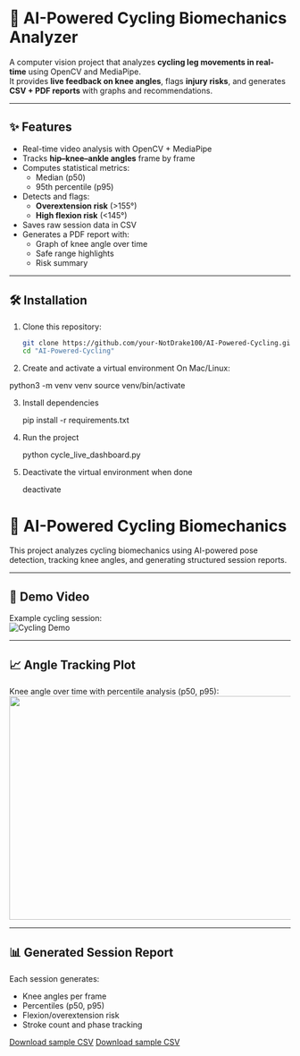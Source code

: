 # 🚴 AI-Powered Cycling Biomechanics Analyzer

A computer vision project that analyzes **cycling leg movements in real-time** using OpenCV and MediaPipe.  
It provides **live feedback on knee angles**, flags **injury risks**, and generates **CSV + PDF reports** with graphs and recommendations.  

---

## ✨ Features
- Real-time video analysis with OpenCV + MediaPipe  
- Tracks **hip–knee–ankle angles** frame by frame  
- Computes statistical metrics:
  - Median (p50)  
  - 95th percentile (p95)  
- Detects and flags:
  - **Overextension risk** (>155°)  
  - **High flexion risk** (<145°)  
- Saves raw session data in CSV  
- Generates a PDF report with:
  - Graph of knee angle over time  
  - Safe range highlights  
  - Risk summary  

---

## 🛠️ Installation

1. Clone this repository:
   ```bash
   git clone https://github.com/your-NotDrake100/AI-Powered-Cycling.git
   cd "AI-Powered-Cycling"

2.  Create and activate a virtual environment
   On Mac/Linux:
   
   python3 -m venv venv
   source venv/bin/activate

3.  Install dependencies
    
    pip install -r requirements.txt

4.  Run the project 

    python cycle_live_dashboard.py
    
5.  Deactivate the virtual environment when done
    
    deactivate

# 🚴 AI-Powered Cycling Biomechanics

This project analyzes cycling biomechanics using AI-powered pose detection, tracking knee angles, and generating structured session reports.  

---

## 🎥 Demo Video
Example cycling session:  
![Cycling Demo](https://github.com/user-attachments/assets/94b842a2-e246-46c0-9db3-3c113edd8102)

---

## 📈 Angle Tracking Plot
Knee angle over time with percentile analysis (p50, p95):  
<img width="1000" height="400" src="https://github.com/user-attachments/assets/d6fc7571-9e0d-4412-9fc6-658d500c50ec" />

---

## 📊 Generated Session Report
Each session generates:
- Knee angles per frame  
- Percentiles (p50, p95)  
- Flexion/overextension risk  
- Stroke count and phase tracking  

[Download sample CSV](https://github.com/user-attachments/files/22597145/session_20250929_021823.csv)
[Download sample CSV](https://github.com/user-attachments/files/22597494/session_20250929_021823_report.pdf)
 

